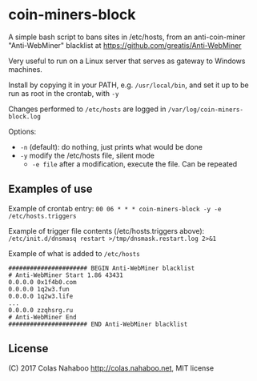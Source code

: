 # coin-miners-block
A simple bash script to bans sites in /etc/hosts, from an anti-coin-miner "Anti-WebMiner" blacklist at https://github.com/greatis/Anti-WebMiner

Very useful to run on a Linux server that serves as gateway to Windows machines.

Install by copying it in your PATH, e.g. `/usr/local/bin`, and set it up to be run as root in the crontab, with `-y`

Changes performed to `/etc/hosts` are logged in `/var/log/coin-miners-block.log`

Options:
-   `-n`       (default): do nothing, just prints what would be done
-   `-y`       modify the /etc/hosts file, silent mode
    -   `-e file`  after a modification, execute the file. Can be repeated

## Examples of use

Example of crontab entry:
`00 06 * * * coin-miners-block -y -e /etc/hosts.triggers`

Example of trigger file contents (/etc/hosts.triggers above):
`/etc/init.d/dnsmasq restart >/tmp/dnsmask.restart.log 2>&1`

Example of what is added to `/etc/hosts`

```
###################### BEGIN Anti-WebMiner blacklist
# Anti-WebMiner Start 1.86 43431
0.0.0.0 0x1f4b0.com
0.0.0.0 1q2w3.fun
0.0.0.0 1q2w3.life
...
0.0.0.0 zzqhsrg.ru
# Anti-WebMiner End
###################### END Anti-WebMiner blacklist
```



## License

(C) 2017 Colas Nahaboo http://colas.nahaboo.net, MIT license
